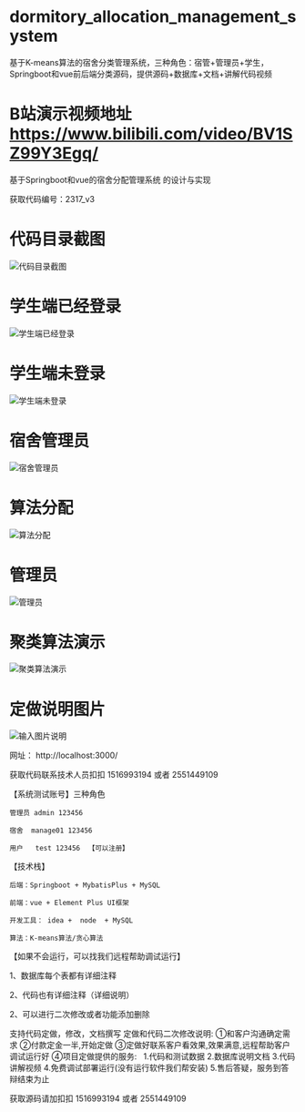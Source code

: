 # dormitory_allocation_management_system
基于K-means算法的宿舍分类管理系统，三种角色：宿管+管理员+学生，Springboot和vue前后端分类源码，提供源码+数据库+文档+讲解代码视频


# B站演示视频地址   https://www.bilibili.com/video/BV1SZ99Y3Egq/

基于Springboot和vue的宿舍分配管理系统 的设计与实现

获取代码编号：2317_v3

# 代码目录截图
![代码目录截图](代码目录截图.png)

# 学生端已经登录
![学生端已经登录](学生端已经登录.png)

# 学生端未登录
![学生端未登录](学生端未登录.png)

# 宿舍管理员
![宿舍管理员](宿舍管理员.png)

# 算法分配
![算法分配](算法分配.png)

# 管理员
![管理员](管理员.png)

# 聚类算法演示
![聚类算法演示](聚类算法演示.png)

# 定做说明图片
![输入图片说明](定做说明图片.png)

网址： http://localhost:3000/

获取代码联系技术人员扣扣 1516993194 或者 2551449109

【系统测试账号】三种角色

    管理员 admin 123456
    
    宿舍  manage01 123456
    
    用户   test 123456  【可以注册】
    
【技术栈】

    后端：Springboot + MybatisPlus + MySQL
    
    前端：vue + Element Plus UI框架
    
    开发工具： idea +  node  + MySQL
    
    算法：K-means算法/贪心算法
    
【如果不会运行，可以找我们远程帮助调试运行】

1、数据库每个表都有详细注释

2、代码也有详细注释（详细说明）

2、可以进行二次修改或者功能添加删除


支持代码定做，修改，文档撰写
定做和代码二次修改说明:
①和客户沟通确定需求
②付款定金一半,开始定做
③定做好联系客户看效果,效果满意,远程帮助客户调试运行好
④项目定做提供的服务:
  1.代码和测试数据
2.数据库说明文档
3.代码讲解视频
      4.免费调试部署运行(没有运行软件我们帮安装)
5.售后答疑，服务到答辩结束为止

获取源码请加扣扣 1516993194  或者  2551449109

